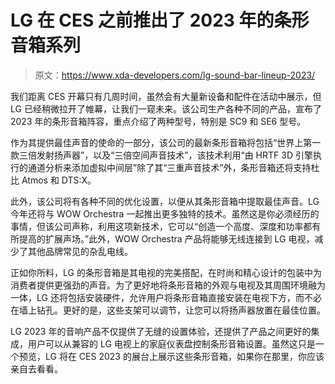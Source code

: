 # LG 在 CES 之前推出了 2023 年的条形音箱系列

> 原文：<https://www.xda-developers.com/lg-sound-bar-lineup-2023/>

我们距离 CES 开幕只有几周时间，虽然会有大量新设备和配件在活动中展示，但 LG 已经稍微拉开了帷幕，让我们一窥未来。该公司生产各种不同的产品，宣布了 2023 年的条形音箱阵容，重点介绍了两种型号，特别是 SC9 和 SE6 型号。

作为其提供最佳声音的使命的一部分，该公司的最新条形音箱将包括“世界上第一款三倍发射扬声器”，以及“三倍空间声音技术”，该技术利用“由 HRTF 3D 引擎执行的通道分析来添加虚拟中间层”除了其“三重声音技术”外，条形音箱还将支持杜比 Atmos 和 DTS:X。

此外，该公司将有各种不同的优化设置，以便从其条形音箱中提取最佳声音。LG 今年还将与 WOW Orchestra 一起推出更多独特的技术。虽然这是你必须经历的事情，但该公司声称，利用这项新技术，它可以“创造一个高度、深度和功率都有所提高的扩展声场。”此外，WOW Orchestra 产品将能够无线连接到 LG 电视，减少了其他品牌常见的杂乱电线。

正如你所料，LG 的条形音箱是其电视的完美搭配，在时尚和精心设计的包装中为消费者提供更强劲的声音。为了更好地将条形音箱的外观与电视及其周围环境融为一体，LG 还将包括安装硬件，允许用户将条形音箱直接安装在电视下方，而不必在墙上钻孔。更好的是，这些支架可以调节，让您可以将扬声器放置在最佳位置。

LG 2023 年的音响产品不仅提供了无缝的设置体验，还提供了产品之间更好的集成，用户可以从兼容的 LG 电视上的家庭仪表盘控制条形音箱设置。虽然这只是一个预览，LG 将在 CES 2023 的展台上展示这些条形音箱，如果你在那里，你应该亲自去看看。